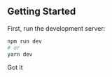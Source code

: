 
## Getting Started

First, run the development server:

```bash
npm run dev
# or
yarn dev
```

Got it